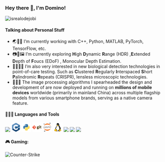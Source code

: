 ### Hey there 👋, I'm Domino!

<p align="left"> <img src="https://komarev.com/ghpvc/?username=Domino2015&label=Profile%20views&color=0e75b6&style=flat" alt="isrealodejobi" />
</p>

#### Talking about Personal Stuff <br />
  - 🌏🧑‍💻  I’m currently working with C++, Python, MATLAB, PyTorch, TensorFlow, etc.
  - 📷🤳🖼️ I’m currently exploring **H**igh **D**ynamic **R**ange (HDR) ,**E**xtended **D**epth of **F**oucs (EDoF) , Monocular Depth Estimation.
  - 🧬👨‍🔬🧪 I’m also very interested in new biological detection technologies in point-of-care testing. Such as **C**lustered **R**egularly **I**nterspaced **S**hort **P**alindromic **R**epeats (CRISPR), lensless microscopic technologies.
  - 📱📱📱 The image processing algorithms I spearheaded the design and development of are now deployed and running on **millions of mobile devices** worldwide (primarily in mainland China) across multiple flagship models from various smartphone brands, serving as a native camera feature.

#### 👨🏻‍💻 Languages and Tools <br />
  <code><img height="30" src="https://opencv.org/wp-content/uploads/2022/05/logo.png"></code>
  <code><img height="30" src="https://raw.githubusercontent.com/github/explore/80688e429a7d4ef2fca1e82350fe8e3517d3494d/topics/cpp/cpp.png"></code>
  <code><img height="30" src="https://raw.githubusercontent.com/github/explore/80688e429a7d4ef2fca1e82350fe8e3517d3494d/topics/python/python.png"></code>
  <code><img height="30" src="https://raw.githubusercontent.com/github/explore/80688e429a7d4ef2fca1e82350fe8e3517d3494d/topics/git/git.png"></code>
  <code><img height="30" src="https://raw.githubusercontent.com/github/explore/80688e429a7d4ef2fca1e82350fe8e3517d3494d/topics/jupyter-notebook/jupyter-notebook.png"></code>
  <code><img height="30" src="https://raw.githubusercontent.com/github/explore/80688e429a7d4ef2fca1e82350fe8e3517d3494d/topics/linux/linux.png"></code>
  <code><img height="30" src="https://avatars.githubusercontent.com/u/159455?s=200&v=4"></code>
  <code><img height="30" src="https://pytorch.apachecn.org/img/logo.svg"></code>
  <code><img height="30" src="https://www.gstatic.com/devrel-devsite/prod/vdc54107fd8beee9a25bbc52caca7c5cd8d6bde91b94b693cf51910bd553c2293/tensorflow/images/lockup.svg"></code>
  
  
  
  
  
#### 🎮️ Gaming:
  ![Counter-Strike](https://img.shields.io/badge/Counter-Strike-000000?style=flat-square&logo=Counter-Strike&logoColor=white)


  
<!--
**Domino2015/Domino2015** is a ✨ _special_ ✨ repository because its `README.md` (this file) appears on your GitHub profile.

Here are some ideas to get you started:

- 🔭 I’m currently working on ...
- 🌱 I’m currently learning ...
- 👯 I’m looking to collaborate on ...
- 🤔 I’m looking for help with ...
- 💬 Ask me about ...
- 📫 How to reach me: ...
- 😄 Pronouns: ...
- ⚡ Fun fact: ...
-->
